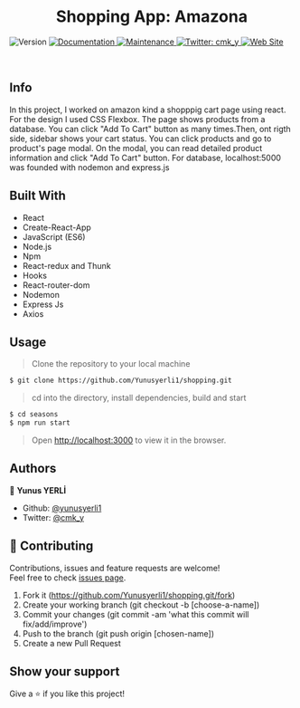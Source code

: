 <h1 align="center">Shopping App: Amazona </h1>
<p>
  <img alt="Version" src="https://img.shields.io/badge/version-1.0.0-blue.svg?cacheSeconds=2592000" />
  <a href="https://github.com/yunusyerli1/shopping/blob/master/shopping/README.md" target="_blank">
    <img alt="Documentation" src="https://img.shields.io/badge/documentation-yes-brightgreen.svg" />
  </a>
  <a href="https://github.com/yunusyerli1/shopping/blob/master/shopping" target="_blank">
    <img alt="Maintenance" src="https://img.shields.io/badge/Maintained%3F-yes-green.svg" />
  </a>
  <a href="https://twitter.com/cmk_y" target="_blank">
    <img alt="Twitter: cmk_y" src="https://img.shields.io/twitter/url?style=social&url=https%3A%2F%2Ftwitter.com%2Fcmk_y" />
  </a>
  <a href="https://github.com/yunusyerli1/shopping" target="_blank">
    <img alt="Web Site" src="https://res.cloudinary.com/yerli/image/upload/v1590444382/Project/shoppingCart_cvxtaj.jpg" />
  </a>
</p>


<br>


## Info
In this project, I worked on amazon kind a shopppig cart page using react. For the design I used CSS Flexbox.  The page shows products from a database. You can click "Add To Cart" button as many times.Then, ont rigth side, sidebar shows your cart status.  You can click products and go to product's page modal. On the modal, you can read detailed product information and click "Add To Cart" button. For database, localhost:5000 was founded with nodemon and express.js



## Built With

- React
- Create-React-App
- JavaScript (ES6)
- Node.js
- Npm
- React-redux and Thunk
- Hooks
- React-router-dom
- Nodemon
- Express Js
- Axios







## Usage

> Clone the repository to your local machine

```sh
$ git clone https://github.com/Yunusyerli1/shopping.git
```

> cd into the directory, install dependencies, build and start

```sh
$ cd seasons
$ npm run start
```

> Open [http://localhost:3000](http://localhost:3000) to view it in the browser.

## Authors

👤 **Yunus YERLİ**

- Github: [@yunusyerli1](https://github.com/Yunusyerli1)
- Twitter: [@cmk_y](https://twitter.com/cmk_y)

## 🤝 Contributing

Contributions, issues and feature requests are welcome!<br />Feel free to check [issues page](https://github.com/Yunusyerli1/shopping/issues).

1. Fork it (https://github.com/Yunusyerli1/shopping.git/fork)
2. Create your working branch (git checkout -b [choose-a-name])
3. Commit your changes (git commit -am 'what this commit will fix/add/improve')
4. Push to the branch (git push origin [chosen-name])
5. Create a new Pull Request

## Show your support

Give a ⭐️ if you like this project!

